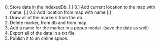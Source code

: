 0. Store data in the indexedDb. [.]
0.1 Add current location to the map with name. [.]
0.2 Add location from map with name [.]
1. Draw all of the markers from the db.
2. Delete marker, from db and from map.
3. Add a name for the marker in a popup modal. (save the date as well)
4. Export all of the data in a txt file.
5. Publish it to an online space.